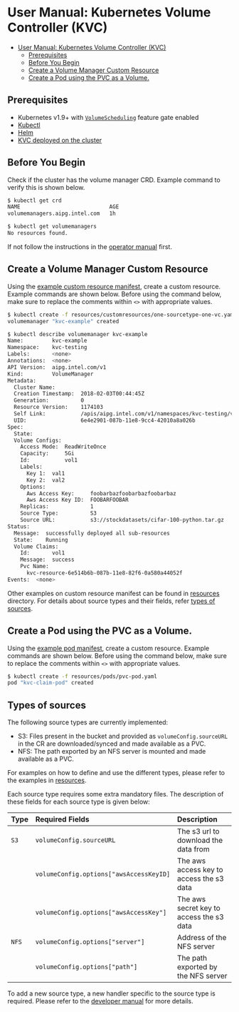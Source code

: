 # User Manual: Kubernetes Volume Controller (KVC)
  * [User Manual: Kubernetes Volume Controller (KVC)](#user-manual-kubernetes-volume-controller-kvc)
    * [Prerequisites](#prerequisites)
    * [Before You Begin](#before-you-begin)
    * [Create a Volume Manager Custom Resource](#create-a-volume-manager-custom-resource)
    * [Create a Pod using the PVC as a Volume.](#create-a-pod-using-the-pvc-as-a-volume)


## Prerequisites

- Kubernetes v1.9+ with [`VolumeScheduling`][vol-sched] feature gate enabled
- [Kubectl][kubectl]
- [Helm][helm]
- [KVC deployed on the cluster][ops-doc]

## Before You Begin

Check if the cluster has the volume manager CRD. Example command to verify 
this is shown below.

```sh
$ kubectl get crd
NAME                            AGE
volumemanagers.aipg.intel.com   1h

$ kubectl get volumemanagers
No resources found.
```

If not follow the instructions in the [operator manual][ops-doc] first.

## Create a Volume Manager Custom Resource

Using the [example custom resource manifest][cr-example], create a custom
resource. Example commands are shown below. Before using the command below,
make sure to replace the comments within `<>` with appropriate values.

```sh
$ kubectl create -f resources/customresources/one-sourcetype-one-vc.yaml
volumemanager "kvc-example" created

$ kubectl describe volumemanager kvc-example
Name:         kvc-example
Namespace:    kvc-testing
Labels:       <none>
Annotations:  <none>
API Version:  aipg.intel.com/v1
Kind:         VolumeManager
Metadata:
  Cluster Name:
  Creation Timestamp:  2018-02-03T00:44:45Z
  Generation:          0
  Resource Version:    1174103
  Self Link:           /apis/aipg.intel.com/v1/namespaces/kvc-testing/volumemanagers/kvc-example
  UID:                 6e4e2901-087b-11e8-9cc4-42010a8a026b
Spec:
  State:
  Volume Configs:
    Access Mode:  ReadWriteOnce
    Capacity:     5Gi
    Id:           vol1
    Labels:
      Key 1:  val1
      Key 2:  val2
    Options:
      Aws Access Key:     foobarbazfoobarbazfoobarbaz
      Aws Access Key ID:  FOOBARFOOBAR
    Replicas:             1
    Source Type:          S3
    Source URL:           s3://stockdatasets/cifar-100-python.tar.gz
Status:
  Message:  successfully deployed all sub-resources
  State:    Running
  Volume Claims:
    Id:       vol1
    Message:  success
    Pvc Name:
      kvc-resource-6e514b6b-087b-11e8-82f6-0a580a44052f
Events:  <none>
```

Other examples on custom resource manifest can be found in [resources][resources-dir]
directory. For details about source types and their fields, refer [types of sources](#types-of-sources).

## Create a Pod using the PVC as a Volume. 

Using the [example pod manifest][pod-example], create a custom resource.
Example commands are shown below. Before using the command below, make sure to
replace the comments within `<>` with appropriate values.

```sh
$ kubectl create -f resources/pods/pvc-pod.yaml
pod "kvc-claim-pod" created
```

## Types of sources
The following source types are currently implemented:
* S3: Files present in the bucket and provided as `volumeConfig.sourceURL` in the CR are downloaded/synced and made available as a PVC.
* NFS: The path exported by an NFS server is mounted and made available as a PVC.

For examples on how to define and use the different types, please refer to the examples in [resources][resources-dir].

Each source type requires some extra mandatory files. The description of these fields for each source type is given below:

| Type           | Required Fields                                    |  Description                             | 
|:---------------|:---------------------------------------------------|:-----------------------------------------|
| `S3`           | `volumeConfig.sourceURL`                           | The s3 url to download the data from     |
|                | `volumeConfig.options["awsAccessKeyID]`            | The aws access key to access the s3 data |
|                | `volumeConfig.options["awsAccessKey"]`             | The aws secret key to access the s3 data |
| `NFS`          | `volumeConfig.options["server"]`                   | Address of the NFS server                |
|                | `volumeConfig.options["path"]`                     | The path exported by the NFS server      |

To add a new source type, a new handler specific to the source type is required. Please refer to the [developer manual][dev-doc] for more details.

[ops-doc]: ops.md
[dev-doc]: dev.md
[arch-doc]: arch.md
[resources-dir]: resources/customresources
[vol-sched]: https://github.com/kubernetes/features/issues/490
[helm]: https://docs.helm.sh/using_helm/
[kubectl]: https://kubernetes.io/docs/tasks/tools/install-kubectl/
[cr-example]: ../resources/customresources/s3/one-vc.yaml
[pod-example]: ../resources/pods/pvc-pod.yaml
